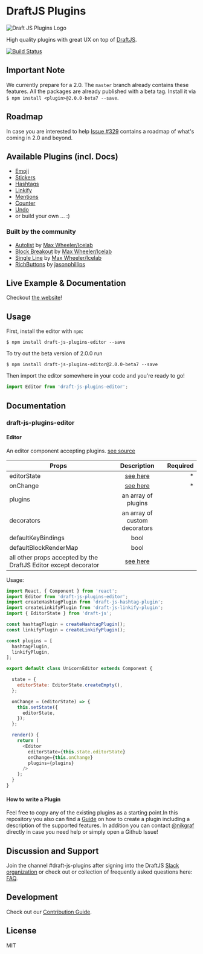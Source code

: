 # DraftJS Plugins

![Draft JS Plugins Logo](https://dl.dropboxusercontent.com/u/40735/draft-js-plugins.svg)

High quality plugins with great UX on top of [DraftJS](https://github.com/facebook/draft-js).

[![Build Status](https://travis-ci.org/draft-js-plugins/draft-js-plugins.svg?branch=master)](https://travis-ci.org/draft-js-plugins/draft-js-plugins)

## Important Note

We currently prepare for a 2.0. The `master` branch already contains these features. All the packages are already published with a beta tag. Install it via `$ npm install <plugin>@2.0.0-beta7 --save`.

## Roadmap

In case you are interested to help [Issue #329](https://github.com/draft-js-plugins/draft-js-plugins/issues/329) contains a roadmap of what's coming in 2.0 and beyond.

## Available Plugins (incl. Docs)

- [Emoji](https://www.draft-js-plugins.com/plugin/emoji)
- [Stickers](https://www.draft-js-plugins.com/plugin/sticker)
- [Hashtags](https://www.draft-js-plugins.com/plugin/hashtag)
- [Linkify](https://www.draft-js-plugins.com/plugin/linkify)
- [Mentions](https://www.draft-js-plugins.com/plugin/mention)
- [Counter](https://www.draft-js-plugins.com/plugin/counter)
- [Undo](https://www.draft-js-plugins.com/plugin/undo)
- or build your own … :)

### Built by the community

- [Autolist](https://github.com/icelab/draft-js-autolist-plugin) by [Max Wheeler/Icelab](https://github.com/makenosound)
- [Block Breakout](https://github.com/icelab/draft-js-block-breakout-plugin) by [Max Wheeler/Icelab](https://github.com/makenosound)
- [Single Line](https://github.com/icelab/draft-js-single-line-plugin) by [Max Wheeler/Icelab](https://github.com/makenosound)
- [RichButtons](https://github.com/jasonphillips/draft-js-richbuttons-plugin) by [jasonphillips](https://github.com/jasonphillips)

## Live Example & Documentation

Checkout [the website](https://www.draft-js-plugins.com/)!

## Usage

First, install the editor with `npm`:

```
$ npm install draft-js-plugins-editor --save
```

To try out the beta version of 2.0.0 run

```
$ npm install draft-js-plugins-editor@2.0.0-beta7 --save
```

Then import the editor somewhere in your code and you're ready to go!

```js
import Editor from 'draft-js-plugins-editor';
```

## Documentation

### draft-js-plugins-editor

#### Editor

An editor component accepting plugins. [see source](https://github.com/draft-js-plugins/draft-js-plugins/blob/master/draft-js-plugins-editor/src/Editor/index.js#L16)

| Props                                          | Description  | Required
| -----------------------------------------------|:------------:| -------:|
| editorState                                    | [see here](https://facebook.github.io/draft-js/docs/api-reference-editor-state.html#content)| * |
| onChange                                       | [see here](https://facebook.github.io/draft-js/docs/api-reference-editor.html#onchange)| * |
| plugins                                        | an array of plugins |  |
| decorators                                     | an array of custom decorators |  |
| defaultKeyBindings                             | bool |  |
| defaultBlockRenderMap                          | bool |  |
| all other props accepted by the DraftJS Editor except decorator | [see here](https://facebook.github.io/draft-js/docs/api-reference-editor.html#props) |  |

Usage:

```js
import React, { Component } from 'react';
import Editor from 'draft-js-plugins-editor';
import createHashtagPlugin from 'draft-js-hashtag-plugin';
import createLinkifyPlugin from 'draft-js-linkify-plugin';
import { EditorState } from 'draft-js';

const hashtagPlugin = createHashtagPlugin();
const linkifyPlugin = createLinkifyPlugin();

const plugins = [
  hashtagPlugin,
  linkifyPlugin,
];

export default class UnicornEditor extends Component {

  state = {
    editorState: EditorState.createEmpty(),
  };

  onChange = (editorState) => {
    this.setState({
      editorState,
    });
  };

  render() {
    return (
      <Editor
        editorState={this.state.editorState}
        onChange={this.onChange}
        plugins={plugins}
      />
    );
  }
}
```

#### How to write a Plugin

Feel free to copy any of the existing plugins as a starting point.In this repository you also can find a [Guide](https://github.com/draft-js-plugins/draft-js-plugins/blob/master/HOW_TO_CREATE_A_PLUGIN.md) on how to create a plugin including a description of the supported features. In addition you can contact [@nikgraf](https://github.com/nikgraf) directly in case you need help or simply open a Github Issue!

## Discussion and Support
Join the channel #draft-js-plugins after signing into the DraftJS [Slack organization](https://draftjs.herokuapp.com) or check out or collection of frequently asked questions here: [FAQ](https://github.com/draft-js-plugins/draft-js-plugins/blob/master/FAQ.md).

## Development

Check out our [Contribution Guide](https://github.com/draft-js-plugins/draft-js-plugins/blob/master/CONTRIBUTING.md).

## License

MIT
